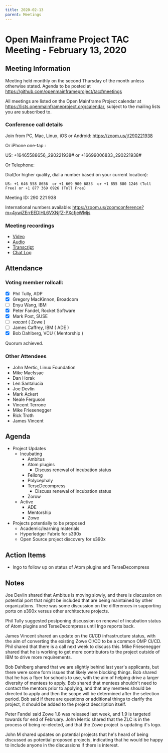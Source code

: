 ```yaml
---
title: 2020-02-13
parent: Meetings
---
```

# Open Mainframe Project TAC Meeting - February 13, 2020

## Meeting Information

Meeting held monthly on the second Thursday of the month unless otherwise stated. Agenda to be posted at https://github.com/openmainframeproject/tac#meetings

All meetings are listed on the Open Mainframe Project calendar at https://lists.openmainframeproject.org/calendar, subject to the mailing lists you are subscribed to.

### Conference call details

Join from PC, Mac, Linux, iOS or Android: https://zoom.us/j/290221938

Or iPhone one-tap :

US: +16465588656,,290221938#  or +16699006833,,290221938#

Or Telephone:

Dial(for higher quality, dial a number based on your current location):

    US: +1 646 558 8656  or +1 669 900 6833  or +1 855 880 1246 (Toll Free) or +1 877 369 0926 (Toll Free)

Meeting ID: 290 221 938

International numbers available: https://zoom.us/zoomconference?m=4ywiZErrEEDIHL6VXNjfZ-PXcfjeWMjs

### Meeting recordings

* [Video](20200213-video.mp4)
* [Audio](20200213-audio.m4a)
* [Transcript](20200213-transcript.vtt)
* [Chat Log](20200213-chatlog.txt)

## Attendance

### Voting member rollcall:

- [X] Phil Tully, ADP
- [X] Gregory MacKinnon, Broadcom
- [ ] Enyu Wang, IBM
- [X] Peter Fandel, Rocket Software
- [X] Mark Post, SUSE
- [ ] _vacant_ ( Zowe )
- [ ] James Caffrey, IBM ( ADE )
- [X] Bob Dahlberg, VCU ( Mentorship )

Quorum achieved.

### Other Attendees

* John Mertic, Linux Foundation
* Mike MacIssac
* Dan Horak
* Len Santalucia
* Joe Devlin
* Mark Ackert
* Neale Ferguson
* Vincent Terrone
* Mike Friesenegger
* Rick Troth
* James Vincent

## Agenda

* Project Updates
  * Incubating
    * Ambitus
    * Atom plugins
      * Discuss renewal of incubation status
    * Feilong
    * Polycephaly
    * TerseDecompress
      * Discuss renewal of incubation status
    * Zorow
  * Active
    * ADE
    * Mentorship
    * Zowe
* Projects potentially to be proposed
  * Academic/learning materials
  * Hyperledger Fabric for s390x
  * Open Source project discovery for s390x

## Action Items

- Ingo to follow up on status of Atom plugins and TerseDecompress

## Notes

Joe Devlin shared that Ambitus is moving slowly, and there is discussion on potential port that might be included that are being maintained by other organizations. There was some discussion on the differences in supporting ports on s390x versus other architecture projects.

Phil Tully suggested postponing discussion on renewal of incubation status of Atom plugins and TerseDecompress until Ingo reports back.

James Vincent shared an update on the CI/CD infrastructure status, with the aim of converting the existing Zowe CI/CD to be a common OMP CI/CD. Phil shared that there is a call next week to discuss this. Mike Friesenegger shared that he is working to get more contributors to the project outside of IBM to drive more requirements.

Bob Dahlberg shared that we are slightly behind last year's applicants, but there were some form issues that likely were blocking things. Bob shared that he has a flyer for schools to use, with the aim of helping drive a larger diversity of mentees to apply. Bob shared that mentees shouldn't need to contact the mentors prior to applying, and that any mentees should be directed to apply and then the scope will be determined after the selection period. Bob said if there are questions or additional things to clarify the project, it should be added to the project description itself.

Peter Fandel said Zowe 1.8 was released last week, and 1.9 is targeted towards for end of February. John Mertic shared that the ZLC is in the process of being re-elected, and that the Zowe project is updating it's logo.

John M shared updates on potential projects that he's heard of being discussed as potential proposed projects, indicating that he would be happy to include anyone in the discussions if there is interest.
